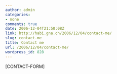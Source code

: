 ```yaml
---
author: admin
categories:
- none
comments: true
date: 2006-12-04T21:50:08Z
link: http://habi.gna.ch/2006/12/04/contact-me/
slug: contact-me
title: Contact me
url: /2006/12/04/contact-me/
wordpress_id: 828
---
```


[CONTACT-FORM]
